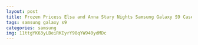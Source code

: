 ```yaml
---
layout: post
title: Frozen Pricess Elsa and Anna Stary Nights Samsung Galaxy S9 Case
tags: samsung galaxy s9
categories: samsung
img: 11ttgYK63yLBeiRKIyrY98qYW940ydMDc
---
```

